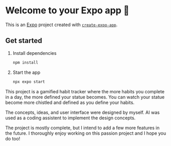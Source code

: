 # Welcome to your Expo app 👋

This is an [Expo](https://expo.dev) project created with [`create-expo-app`](https://www.npmjs.com/package/create-expo-app).

## Get started

1. Install dependencies

   ```bash
   npm install
   ```

2. Start the app

   ```bash
   npx expo start
   ```

This project is a gamified habit tracker where the more habits you complete in a day, the more 
defined your statue becomes. You can watch your statue become more chistled and defined as
you define your habits. 

The concepts, ideas, and user interface were designed by myself. AI was used as a coding assistent to
implement the design concepts. 

The project is mostly complete, but I intend to add a few more features in the future.
I thoroughly enjoy working on this passion project and I hope you do too! 
